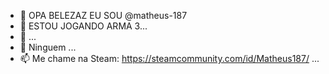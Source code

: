 - 👋 OPA BELEZAZ EU SOU @matheus-187
- 👀 ESTOU JOGANDO ARMA 3...
- 🌱 ...
- 💞️ Ninguem ...
- 📫 Me chame na Steam: https://steamcommunity.com/id/Matheus187/ ...

<!---
matheus-187/matheus-187 is a ✨ special ✨ repository because its `README.md` (this file) appears on your GitHub profile.
You can click the Preview link to take a look at your changes.
--->
